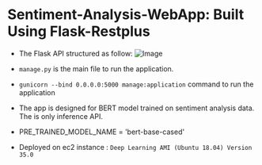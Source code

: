 # Sentiment-Analysis-WebApp: Built Using Flask-Restplus

- The Flask API structured as follow:
  ![Image](https://github.com/99sbr/Sentiment-Analysis-WebApp/blob/main/Screenshot%202020-10-23%20at%2008.37.54.png)
  
- `manage.py` is the main file to run the application.
- `gunicorn --bind 0.0.0.0:5000 manage:application` command to run the application
- The app is designed for BERT model trained on sentiment analysis data. The is only inference API.
- PRE_TRAINED_MODEL_NAME = 'bert-base-cased'
- Deployed on ec2 instance : `Deep Learning AMI (Ubuntu 18.04) Version 35.0`

